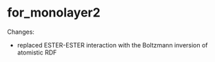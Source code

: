 # for_monolayer2

Changes:
- replaced ESTER-ESTER interaction with the Boltzmann inversion of atomistic RDF
